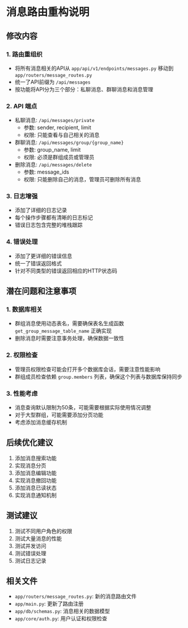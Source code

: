# 消息路由重构说明

## 修改内容

### 1. 路由重组织
- 将所有消息相关的API从 `app/api/v1/endpoints/messages.py` 移动到 `app/routers/message_routes.py`
- 统一了API前缀为 `/api/messages`
- 按功能将API分为三个部分：私聊消息、群聊消息和消息管理

### 2. API 端点
- 私聊消息: `/api/messages/private`
  - 参数: sender, recipient, limit
  - 权限: 只能查看与自己相关的消息
- 群聊消息: `/api/messages/group/{group_name}`
  - 参数: group_name, limit
  - 权限: 必须是群组成员或管理员
- 删除消息: `/api/messages/delete`
  - 参数: message_ids
  - 权限: 只能删除自己的消息，管理员可删除所有消息

### 3. 日志增强
- 添加了详细的日志记录
- 每个操作步骤都有清晰的日志标记
- 错误日志包含完整的堆栈跟踪

### 4. 错误处理
- 添加了更详细的错误信息
- 统一了错误返回格式
- 针对不同类型的错误返回相应的HTTP状态码

## 潜在问题和注意事项

### 1. 数据库相关
- 群组消息使用动态表名，需要确保表名生成函数 `get_group_message_table_name` 正确实现
- 删除消息时需要注意事务处理，确保数据一致性

### 2. 权限检查
- 管理员权限检查可能会打开多个数据库会话，需要注意性能影响
- 群组成员检查依赖 `group.members` 列表，确保这个列表与数据库保持同步

### 3. 性能考虑
- 消息查询默认限制为50条，可能需要根据实际使用情况调整
- 对于大型群组，可能需要添加分页功能
- 考虑添加消息缓存机制

## 后续优化建议

1. 添加消息搜索功能
2. 实现消息分页
3. 添加消息编辑功能
4. 实现消息撤回功能
5. 添加消息已读状态
6. 实现消息通知机制

## 测试建议

1. 测试不同用户角色的权限
2. 测试大量消息的性能
3. 测试并发访问
4. 测试错误处理
5. 测试日志记录

## 相关文件

- `app/routers/message_routes.py`: 新的消息路由文件
- `app/main.py`: 更新了路由注册
- `app/db/schemas.py`: 消息相关的数据模型
- `app/core/auth.py`: 用户认证和权限检查
